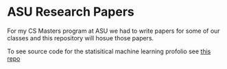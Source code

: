 # ASU Research Papers

For my CS Masters program at ASU we had to write papers for some of our classes and this repository will hosue those papers.

To see source code for the statisitical machine learning profolio see [this repo](https://github.com/akumar23/statistical-machine-learning)
